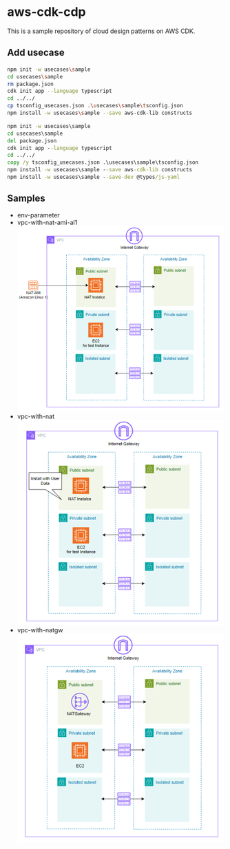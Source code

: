 # aws-cdk-cdp

This is a sample repository of cloud design patterns on AWS CDK.

## Add usecase

```sh
npm init -w usecases\sample
cd usecases\sample
rm package.json
cdk init app --language typescript
cd ../../
cp tsconfig_usecases.json .\usecases\sample\tsconfig.json
npm install -w usecases\sample --save aws-cdk-lib constructs
```

```bat
npm init -w usecases\sample
cd usecases\sample
del package.json
cdk init app --language typescript
cd ../../
copy /y tsconfig_usecases.json .\usecases\sample\tsconfig.json
npm install -w usecases\sample --save aws-cdk-lib constructs
npm install -w usecases\sample --save-dev @types/js-yaml
```

## Samples

- env-parameter
- vpc-with-nat-ami-al1
  ![](usecases/vpc-with-nat-ami-al1/overview.png)
- vpc-with-nat
  ![](usecases/vpc-with-nat/overview.png)
- vpc-with-natgw
  ![](usecases/vpc-with-natgw/overview.png)
